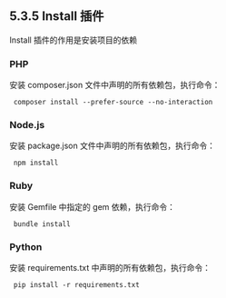 ## 5.3.5 Install 插件

Install 插件的作用是安装项目的依赖

### PHP

安装 composer.json 文件中声明的所有依赖包，执行命令：

<pre>
<code> composer install --prefer-source --no-interaction </code>
</pre>

### Node.js

安装 package.json 文件中声明的所有依赖包，执行命令：

<pre>
<code> npm install </code>
</pre>

### Ruby

安装 Gemfile 中指定的 gem 依赖，执行命令：

<pre>
<code> bundle install </code>
</pre>

### Python

安装 requirements.txt 中声明的所有依赖包，执行命令：

<pre>
<code> pip install -r requirements.txt </code>
</pre>
